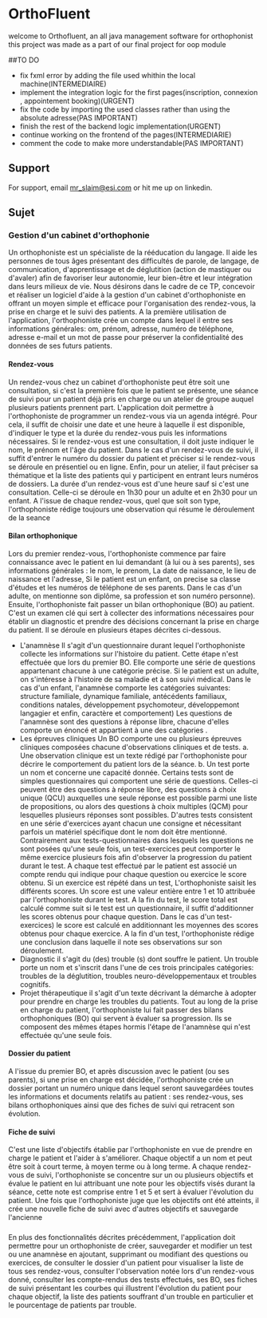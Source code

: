 # OrthoFluent
welcome to Orthofluent, an all java management software for orthophonist this project was made as a part of our final project for oop module

##TO DO
- fix fxml error by adding the file used whithin the local machine(INTERMEDIAIRE)
- implement the integration logic for the first pages(inscription, connexion , appointement booking)(URGENT)
- fix the code by importing the used classes rather than using the absolute adresse(PAS IMPORTANT)
- finish the rest of the backend logic implementation(URGENT)
- continue working on the frontend of the pages(INTERMEDIARIE)
- comment the code to make more understandable(PAS IMPORTANT)

## Support

For support, email mr_slaim@esi.com or hit me up on linkedin.

## Sujet
### Gestion d'un cabinet d'orthophonie
Un orthophoniste est un spécialiste de la rééducation du langage. Il aide les personnes de tous âges présentant des difficultés de parole, de langage, de communication, d'apprentissage et de déglutition (action de mastiquer ou d'avaler) afin de favoriser leur autonomie, leur bien-être et leur intégration dans leurs milieux de vie. Nous désirons dans le cadre de ce TP, concevoir et réaliser un logiciel d'aide à la gestion d'un cabinet d'orthophoniste en offrant un moyen simple et efficace pour l'organisation des rendez-vous, la prise en charge et le suivi des patients. A la première utilisation de l'application, l'orthophoniste crée un compte dans lequel il entre ses informations générales: om, prénom, adresse, numéro de téléphone, adresse e-mail et un mot de passe pour préserver la confidentialité des données de ses futurs patients.
#### Rendez-vous
Un rendez-vous chez un cabinet d'orthophoniste peut être soit une consultation, si c'est la première fois que le patient se présente, une séance de suivi pour un patient déjà pris en charge ou un atelier de groupe auquel plusieurs patients prennent part. L'application doit permettre à l'orthophoniste de programmer un rendez-vous via un agenda intégré. Pour cela, il suffit de choisir une date et une heure à laquelle il est disponible, d'indiquer le type et la durée du rendez-vous puis les informations nécessaires. Si le rendez-vous est une consultation, il doit juste indiquer le nom, le prénom et l'âge du patient. Dans le cas d'un rendez-vous de suivi, il suffit d'entrer le numéro du dossier du patient et préciser si le rendez-vous se déroule en présentiel ou en ligne. Enfin, pour un atelier, il faut préciser sa thématique et la liste des patients qui y participent en entrant leurs numéros de dossiers. La durée d'un rendez-vous est d'une heure sauf si c'est une consultation. Celle-ci se déroule en 1h30 pour un adulte et en 2h30 pour un enfant. A l'issue de chaque rendez-vous, quel que soit son type, l'orthophoniste rédige toujours une observation qui résume le déroulement de la seance
#### Bilan orthophonique
Lors du premier rendez-vous, l'orthophoniste commence par faire connaissance avec le patient en lui demandant (à lui ou à ses parents), ses informations générales : le nom, le prenom, La date de naissance, le lieu de naissance et l'adresse, Si le patient est un enfant, on precise sa classe d'études et les numéros de téléphone de ses parents. Dans le cas d'un adulte, on mentionne son diplôme, sa profession et son numéro personne). Ensuite, l'orthophoniste fait passer un bilan orthophonique (BO) au patient. C'est un examen clé qui sert à collecter des informations nécessaires pour établir un diagnostic et prendre des décisions concernant la prise en charge du patient. Il se déroule en plusieurs étapes décrites ci-dessous.
- L'anamnèse
  Il s'agit d'un questionnaire durant lequel l'orthophoniste collecte les informations sur l'histoire du patient. Cette étape n'est effectuée que lors du premier BO. Elle comporte une série de questions appartenant chacune à une catégorie précise. Si le patient est un adulte, on s'intéresse à l'histoire de sa maladie et à son suivi médical. Dans le cas d'un enfant, l'anamnèse comporte les catégories suivantes: structure familiale, dynamique familiale, antécédents familiaux, conditions natales, développement psychomoteur, développemont langagier et enfin, caractère et comportement) Les questions de l'anamnèse sont des questions à réponse libre, chacune d'elles comporte un énoncé et appartient à une des catégories .
-  Les épreuves cliniques
  Un BO comporte une ou plusieurs épreuves cliniques composées chacune d'observations cliniques et de tests. a. Une observation clinique est un texte rédigé par l'orthophoniste pour décrire le comportement du patient lors de la séance. b. Un test porte un nom et concerne une capacité donnée. Certains tests sont de simples questionnaires qui comportent une série de questions. Celles-ci peuvent être des questions à réponse libre, des questions à choix unique (QCU) auxquelles une seule réponse est possible parmi une liste de propositions, ou alors des questions à choix multiples (QCM) pour lesquelles plusieurs réponses sont possibles. D'autres tests consistent en une série d'exercices ayant chacun une consigne et nécessitant parfois un matériel spécifique dont le nom doit être mentionné. Contrairement aux tests-questionnaires dans lesquels les questions ne sont posées qu'une seule fois, un test-exercices peut comporter le même exercice plusieurs fois afin d'observer la progression du patient durant le test. A chaque test effectué par le patient est associé un compte rendu qui indique pour chaque question ou exercice le score obtenu. Si un exercice est répété dans un test, L'orthophoniste saisit les différents scores. Un score est une valeur entière entre 1 et 10 attribuée par l'orthophoniste durant le test. A la fin du test, le score total est calculé comme suit si le test est un questionnaire, il suffit 
d'additionner les scores obtenus pour chaque question. Dans le cas d'un test-exercices) le score est calculé en additionnant les moyennes des scores obtenus pour chaque exercice. A la fin d'un test, l'orthophoniste rédige une conclusion dans laquelle il note ses observations sur son déroulement.
-  Diagnostic
  il s'agit du (des) trouble (s) dont souffre le patient. Un trouble porte un nom et s'inscrit dans l'une de ces trois principales catégories: troubles de la déglutition, troubles neuro-développementaux et troubles cognitifs.
- Projet thérapeutique
   il s'agit d'un texte décrivant la démarche à adopter pour prendre en charge les troubles du patients. Tout au long de la prise en charge du patient, l'orthophoniste lui fait passer des bilans orthophoniques (BO) qui servent à évaluer sa progression. Ils se composent des mêmes étapes hormis l'étape de l'anamnèse qui n'est effectuée qu'une seule fois.
####  Dossier du patient
A l'issue du premier BO, et après discussion avec le patient (ou ses parents), si une prise en charge est décidée, l'orthophoniste crée un dossier portant un numéro unique dans lequel seront sauvegardées toutes les informations et documents relatifs au patient : ses rendez-vous, ses bilans orthophoniques ainsi que des fiches de suivi qui retracent son évolution.
#### Fiche de suivi
C'est une liste d'objectifs établie par l'orthophoniste en vue de prendre en charge le patient et l'aider à s'améliorer. Chaque objectif a un nom et peut être soit à court terme, à moyen terme ou à long terme. A chaque rendez-vous de suivi, l'orthophoniste se concentre sur un ou plusieurs objectifs et évalue le patient en lui attribuant une note pour les objectifs visés durant la séance, cette note est comprise entre 1 et 5 et sert à évaluer l'évolution du patient. Une fois que l'orthophoniste juge que les objectifs ont été atteints, il crée une nouvelle fiche de suivi avec d'autres objectifs et sauvegarde l'ancienne
###
En plus des fonctionnalités décrites précédemment, l'application doit permettre pour un orthophoniste de créer, sauvegarder et modifier un test ou une anamnèse en ajoutant, supprimant ou modifiant des questions ou exercices, de consulter le dossier d'un patient pour visualiser la liste de tous ses rendez-vous, consulter l'observation notée lors d'un rendez-vous donné, consulter les compte-rendus des tests effectués, ses BO, ses fiches de suivi présentant les courbes qui illustrent l'évolution du patient pour chaque objectif, la liste des patients souffrant d'un trouble en particulier et le pourcentage de patients par trouble.
